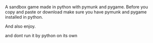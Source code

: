 A sandbox game made in python with pymunk and pygame.
Before you copy and paste or download make sure you have pymunk and pygame installed in python.

And also enjoy.

and dont run it by python on its own
